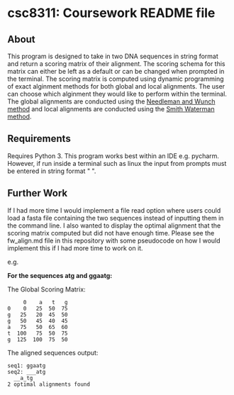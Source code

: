 # csc8311: Coursework README file

## About
This program is designed to take in two DNA sequences in string format and return a scoring matrix of their alignment. The scoring schema for this matrix can either be left as a default or can be changed when prompted in the terminal. The scoring matrix is computed using dynamic programming of exact alginment methods for both global and local alignments. The user can choose which alginment they would like to perform within the terminal. The global alignments are conducted using the [Needleman and Wunch method](https://en.wikipedia.org/wiki/Needleman%E2%80%93Wunsch_algorithm) and local alignments are conducted using the [Smith Waterman method](https://en.wikipedia.org/wiki/Smith%E2%80%93Waterman_algorithm).

## Requirements
Requires Python 3.
This program works best within an IDE e.g. pycharm. However, if run inside a terminal such as linux the input from prompts must be entered in string format " ".

## Further Work
If I had more time I would implement a file read option where users could load a fasta file containing the two sequences instead of inputting them in the command line. I also wanted to display the optimal alignment that the scoring matrix computed but did not have enough time. Please see the fw_align.md file in this repository with some pseudocode on how I would implement this if I had more time to work on it.

e.g.

**For the sequences atg and ggaatg:**

The Global Scoring Matrix:

         0    a   t   g
    0    0   25  50  75
    g   25   20  45  50
    g   50   45  40  45
    a   75   50  65  60
    t  100   75  50  75
    g  125  100  75  50

The aligned sequences output:

    seq1: ggaatg
    seq2: ___atg
      __a_tg
    2 optimal alignments found

